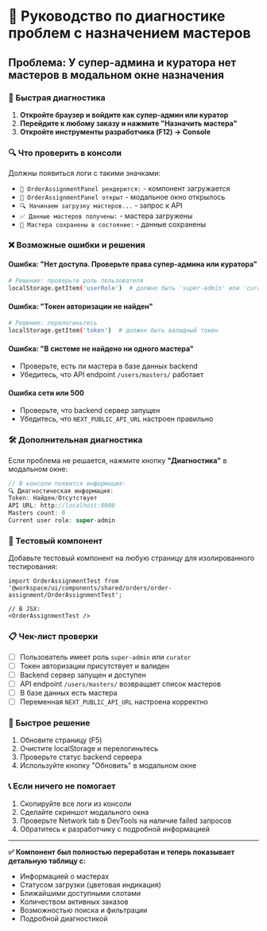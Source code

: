 # 🔧 Руководство по диагностике проблем с назначением мастеров

## Проблема: У супер-админа и куратора нет мастеров в модальном окне назначения

### 🎯 Быстрая диагностика

1. **Откройте браузер и войдите как супер-админ или куратор**
2. **Перейдите к любому заказу и нажмите "Назначить мастера"**
3. **Откройте инструменты разработчика (F12) → Console**

### 🔍 Что проверить в консоли

Должны появиться логи с такими значками:
- `🎨 OrderAssignmentPanel рендерится:` - компонент загружается
- `🚀 OrderAssignmentPanel открыт` - модальное окно открылось
- `🔍 Начинаем загрузку мастеров...` - запрос к API
- `✅ Данные мастеров получены:` - мастера загружены
- `💾 Мастера сохранены в состояние:` - данные сохранены

### ❌ Возможные ошибки и решения

#### Ошибка: "Нет доступа. Проверьте права супер-админа или куратора"
```bash
# Решение: проверьте роль пользователя
localStorage.getItem('userRole')  # должно быть 'super-admin' или 'curator'
```

#### Ошибка: "Токен авторизации не найден"
```bash
# Решение: перелогиньтесь
localStorage.getItem('token')  # должен быть валидный токен
```

#### Ошибка: "В системе не найдено ни одного мастера"
- Проверьте, есть ли мастера в базе данных backend
- Убедитесь, что API endpoint `/users/masters/` работает

#### Ошибка сети или 500
- Проверьте, что backend сервер запущен
- Убедитесь, что `NEXT_PUBLIC_API_URL` настроен правильно

### 🛠️ Дополнительная диагностика

Если проблема не решается, нажмите кнопку **"Диагностика"** в модальном окне:

```javascript
// В консоли появится информация:
🔍 Диагностическая информация:
Token: Найден/Отсутствует
API URL: http://localhost:8000
Masters count: 0
Current user role: super-admin
```

### 🧪 Тестовый компонент

Добавьте тестовый компонент на любую страницу для изолированного тестирования:

```tsx
import OrderAssignmentTest from '@workspace/ui/components/shared/orders/order-assignment/OrderAssignmentTest';

// В JSX:
<OrderAssignmentTest />
```

### 📋 Чек-лист проверки

- [ ] Пользователь имеет роль `super-admin` или `curator`
- [ ] Токен авторизации присутствует и валиден  
- [ ] Backend сервер запущен и доступен
- [ ] API endpoint `/users/masters/` возвращает список мастеров
- [ ] В базе данных есть мастера
- [ ] Переменная `NEXT_PUBLIC_API_URL` настроена корректно

### 🔄 Быстрое решение

1. Обновите страницу (F5)
2. Очистите localStorage и перелогиньтесь
3. Проверьте статус backend сервера
4. Используйте кнопку "Обновить" в модальном окне

### 📞 Если ничего не помогает

1. Скопируйте все логи из консоли
2. Сделайте скриншот модального окна
3. Проверьте Network tab в DevTools на наличие failed запросов
4. Обратитесь к разработчику с подробной информацией

---

**✅ Компонент был полностью переработан и теперь показывает детальную таблицу с:**
- Информацией о мастерах
- Статусом загрузки (цветовая индикация)
- Ближайшими доступными слотами
- Количеством активных заказов
- Возможностью поиска и фильтрации
- Подробной диагностикой
